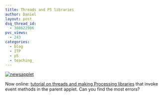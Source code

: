 ```yaml
---
title: Threads and P5 libraries
author: Daniel
layout: post
dsq_thread_id:
  - 308622986
pvc_views:
  - 243
categories:
  - blog
  - ITP
  - p5
  - teaching_
---
```

<p><a href="http://shiffman.net/teaching/programming-from-a-to-z/threads/"><img src="http://itp.nyu.edu/~dts204/a2z/newsapplet.jpg" alt="newsapplet"/></a></p>
<p>Now online: <a href="http://shiffman.net/teaching/programming-from-a-to-z/threads/">tutorial on threads and making Processing libraries</a> that invoke event methods in the parent applet.   Can you find the most errors?</p>
